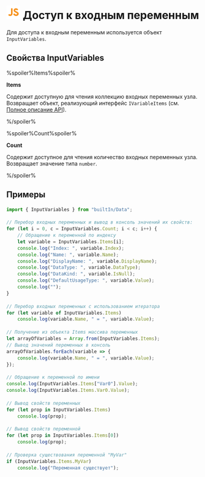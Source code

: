 # ![](../../../media/app/icons/component-18/component-default-55.svg) Доступ к входным переменным

Для доступа к входным переменным используется объект `InputVariables`.

## Свойства InputVariables

%spoiler%Items%spoiler%

**Items**

Содержит доступную для чтения коллекцию входных переменных узла. Возвращает объект, реализующий интерфейс `IVariableItems` (см. [Полное описание API](./api-description.md)).

%/spoiler%

%spoiler%Count%spoiler%

**Count**

Содержит доступное для чтения количество входных переменных узла.  Возвращает значение типа `number`.

%/spoiler%

## Примеры

```javascript
import { InputVariables } from "builtIn/Data";

// Перебор входных переменных и вывод в консоль значений их свойств:
for (let i = 0, c = InputVariables.Count; i < c; i++) {
    // Обращение к переменной по индексу
    let variable = InputVariables.Items[i];
    console.log("Index: ", variable.Index);
    console.log("Name: ", variable.Name);
    console.log("DisplayName: ", variable.DisplayName);
    console.log("DataType: ", variable.DataType);
    console.log("DataKind: ", variable.IsNull);
    console.log("DefaultUsageType: ", variable.Value);
    console.log("");
}

// Перебор входных переменных с использованием итератора
for (let variable of InputVariables.Items)
    console.log(variable.Name, " = ", variable.Value);

// Получение из объекта Items массива переменных
let arrayOfVariables = Array.from(InputVariables.Items);
// Вывод значений переменных в консоль
arrayOfVariables.forEach(variable => {
    console.log(variable.Name, " = ", variable.Value);
});

// Обращение к переменной по имени
console.log(InputVariables.Items["Var0"].Value);
console.log(InputVariables.Items.Var0.Value);

// Вывод свойств переменных
for (let prop in InputVariables.Items)
    console.log(prop);

// Вывод свойств переменной
for (let prop in InputVariables.Items[0])
    console.log(prop);

// Проверка существования переменной "MyVar"
if (InputVariables.Items.MyVar)
    console.log("Переменная существует");

```